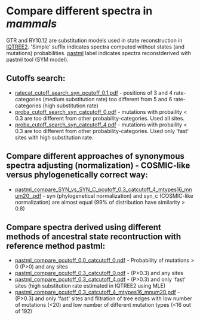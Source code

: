 # Compare different spectra in *mammals*

GTR and RY10.12 are substitution models used in state reconstruction in [IQTREE2](http://www.iqtree.org/). 'Simple' suffix indicates spectra computed without states (and mutations) probabilities. [pastml](https://pastml.pasteur.fr/) label indicates spectra reconstderived with pastml tool (SYM model).


## Cutoffs search:

- [ratecat_cutoff_search_syn_pcutoff_0.1.pdf](ratecat_cutoff_search_syn_pcutoff_0.1.pdf) - positions of 3 and 4 rate-categories (medium substitution rate) too different from 5 and 6 rate-categories (high substitution rate)
- [proba_cutoff_search_syn_catcutoff_0.pdf](proba_cutoff_search_syn_catcutoff_0.pdf) - mutations with probaility < 0.3 are too different from other probability-categories. Used all sites.
- [proba_cutoff_search_syn_catcutoff_4.pdf](proba_cutoff_search_syn_catcutoff_4.pdf) - mutations with probaility < 0.3 are too different from other probability-categories. Used only 'fast' sites with high substitution rate.

## Compare different approaches of synonymous spectra adjusting (normalization) - COSMIC-like versus phylogenetically correct way:

- [pastml_compare_SYN_vs_SYN_C_pcutoff_0.3_catcutoff_4_mtypes16_mnum20_.pdf](pastml_compare_SYN_vs_SYN_C_pcutoff_0.3_catcutoff_4_mtypes16_mnum20_.pdf) - syn (phylogenetical normalization) and syn_c (COSMIC-like normalization) are almost equal (99% of distribution have similarity > 0.8)

## Compare spectra derived using different methods of ancestral state recontruction with reference method **pastml**:

- [pastml_compare_pcutoff_0.0_catcutoff_0.pdf](pastml_compare_pcutoff_0.0_catcutoff_0.pdf) - Probability of mutations > 0 (P>0) and any sites 
- [pastml_compare_pcutoff_0.3_catcutoff_0.pdf](pastml_compare_pcutoff_0.3_catcutoff_0.pdf) - (P>0.3) and any sites
- [pastml_compare_pcutoff_0.3_catcutoff_4.pdf](pastml_compare_pcutoff_0.3_catcutoff_4.pdf) - (P>0.3) and only 'fast' sites (high substitution rate estimated in IQTREE2 using MLE)
- [pastml_compare_pcutoff_0.3_catcutoff_4_mtypes16_mnum20.pdf](pastml_compare_pcutoff_0.3_catcutoff_4_mtypes16_mnum20.pdf) - (P>0.3) and only 'fast' sites and filtration of tree edges with low number of mutations (<20) and low number of different mutation types (<16 out of 192)
